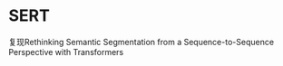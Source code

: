 # SERT
复现Rethinking Semantic Segmentation from a Sequence-to-Sequence Perspective with Transformers
